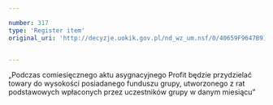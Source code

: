 ```yaml
---

number: 317
type: 'Register item'
original_uri: 'http://decyzje.uokik.gov.pl/nd_wz_um.nsf/0/40659F9647B91BACC12572DD003294E9?OpenDocument'


---
```


„Podczas comiesięcznego aktu asygnacyjnego Profit będzie przydzielać towary do wysokości posiadanego funduszu grupy, utworzonego z rat podstawowych wpłaconych przez uczestników grupy w danym miesiącu”

